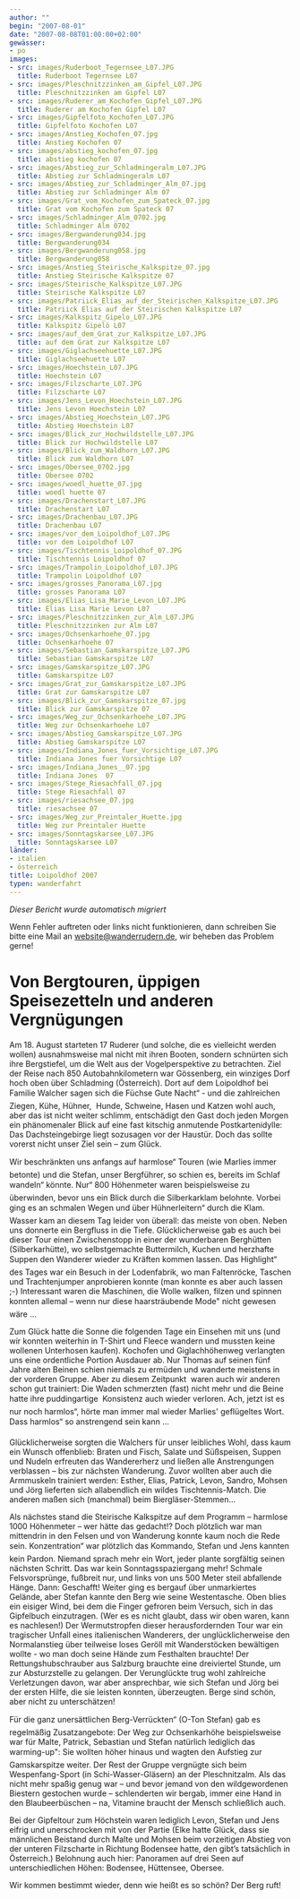 ```yaml
---
author: ""
begin: "2007-08-01"
date: "2007-08-08T01:00:00+02:00"
gewässer:
- po
images:
- src: images/Ruderboot_Tegernsee_L07.JPG
  title: Ruderboot Tegernsee L07
- src: images/Pleschnitzzinken_am_Gipfel_L07.JPG
  title: Pleschnitzzinken am Gipfel L07
- src: images/Ruderer_am_Kochofen_Gipfel_L07.JPG
  title: Ruderer am Kochofen Gipfel L07
- src: images/Gipfelfoto_Kochofen_L07.JPG
  title: Gipfelfoto Kochofen L07
- src: images/Anstieg_Kochofen_07.jpg
  title: Anstieg Kochofen 07
- src: images/abstieg_kochofen_07.jpg
  title: abstieg kochofen 07
- src: images/Abstieg_zur_Schladmingeralm_L07.JPG
  title: Abstieg zur Schladmingeralm L07
- src: images/Abstieg_zur_Schladminger_Alm_07.jpg
  title: Abstieg zur Schladminger Alm 07
- src: images/Grat_vom_Kochofen_zum_Spateck_07.jpg
  title: Grat vom Kochofen zum Spateck 07
- src: images/Schladminger_Alm_0702.jpg
  title: Schladminger Alm 0702
- src: images/Bergwanderung034.jpg
  title: Bergwanderung034
- src: images/Bergwanderung058.jpg
  title: Bergwanderung058
- src: images/Anstieg_Steirische_Kalkspitze_07.jpg
  title: Anstieg Steirische Kalkspitze 07
- src: images/Steirische_Kalkspitze_L07.JPG
  title: Steirische Kalkspitze L07
- src: images/Patriick_Elias_auf_der_Steirischen_Kalkspitze_L07.JPG
  title: Patriick Elias auf der Steirischen Kalkspitze L07
- src: images/Kalkspitz_Gipelo_L07.JPG
  title: Kalkspitz Gipelö L07
- src: images/auf_dem_Grat_zur_Kalkspitze_L07.JPG
  title: auf dem Grat zur Kalkspitze L07
- src: images/Giglachseehuette_L07.JPG
  title: Giglachseehuette L07
- src: images/Hoechstein_L07.JPG
  title: Hoechstein L07
- src: images/Filzscharte_L07.JPG
  title: Filzscharte L07
- src: images/Jens_Levon_Hoechstein_L07.JPG
  title: Jens Levon Hoechstein L07
- src: images/Abstieg_Hoechstein_L07.JPG
  title: Abstieg Hoechstein L07
- src: images/Blick_zur_Hochwildstelle_L07.JPG
  title: Blick zur Hochwildstelle L07
- src: images/Blick_zum_Waldhorn_L07.JPG
  title: Blick zum Waldhorn L07
- src: images/Obersee_0702.jpg
  title: Obersee 0702
- src: images/woedl_huette_07.jpg
  title: woedl huette 07
- src: images/Drachenstart_L07.JPG
  title: Drachenstart L07
- src: images/Drachenbau_L07.JPG
  title: Drachenbau L07
- src: images/vor_dem_Loipoldhof_L07.JPG
  title: vor dem Loipoldhof L07
- src: images/Tischtennis_Loipoldhof_07.JPG
  title: Tischtennis Loipoldhof 07
- src: images/Trampolin_Loipoldhof_L07.JPG
  title: Trampolin Loipoldhof L07
- src: images/grosses_Panorama_L07.jpg
  title: grosses Panorama L07
- src: images/Elias_Lisa_Marie_Levon_L07.JPG
  title: Elias Lisa Marie Levon L07
- src: images/Pleschnitzzinken_zur_Alm_L07.JPG
  title: Pleschnitzzinken zur Alm L07
- src: images/Ochsenkarhoehe_07.jpg
  title: Ochsenkarhoehe 07
- src: images/Sebastian_Gamskarspitze_L07.JPG
  title: Sebastian Gamskarspitze L07
- src: images/Gamskarspitze_L07.JPG
  title: Gamskarspitze L07
- src: images/Grat_zur_Gamskarspitze_L07.JPG
  title: Grat zur Gamskarspitze L07
- src: images/Blick_zur_Gamskarspitze_07.jpg
  title: Blick zur Gamskarspitze 07
- src: images/Weg_zur_Ochsenkarhoehe_L07.JPG
  title: Weg zur Ochsenkarhoehe L07
- src: images/Abstieg_Gamskarspitze_L07.JPG
  title: Abstieg Gamskarspitze L07
- src: images/Indiana_Jones_fuer_Vorsichtige_L07.JPG
  title: Indiana Jones fuer Vorsichtige L07
- src: images/Indiana_Jones__07.jpg
  title: Indiana Jones  07
- src: images/Stege_Riesachfall_07.jpg
  title: Stege Riesachfall 07
- src: images/riesachsee_07.jpg
  title: riesachsee 07
- src: images/Weg_zur_Preintaler_Huette.jpg
  title: Weg zur Preintaler Huette
- src: images/Sonntagskarsee_L07.JPG
  title: Sonntagskarsee L07
länder:
- italien
- österreich
title: Loipoldhof 2007
typen: wanderfahrt
---
```



*Dieser Bericht wurde automatisch migriert*

Wenn Fehler auftreten oder links nicht funktionieren, dann schreiben Sie bitte eine Mail an website@wanderrudern.de, wir beheben das Problem gerne!



# Von Bergtouren, üppigen Speisezetteln und anderen Vergnügungen


Am 18. August starteten 17 Ruderer (und solche, die es vielleicht werden wollen) ausnahmsweise mal nicht mit ihren Booten, sondern schnürten sich ihre Bergstiefel, um die Welt aus der Vogelperspektive zu betrachten. Ziel der Reise nach 850 Autobahnkilometern war Gössenberg, ein winziges Dorf hoch oben über Schladming (Österreich). Dort auf dem Loipoldhof bei Familie Walcher sagen sich die Füchse Gute Nacht“ - und die zahlreichen Ziegen, Kühe, Hühner,  Hunde, Schweine, Hasen und Katzen wohl auch, aber das ist nicht weiter schlimm, entschädigt den Gast doch jeden Morgen ein phänomenaler Blick auf eine fast kitschig anmutende Postkartenidylle: Das Dachsteingebirge liegt sozusagen vor der Haustür. Doch das sollte vorerst nicht unser Ziel sein – zum Glück.

Wir beschränkten uns anfangs auf harmlose“ Touren (wie Marlies immer betonte) und die Stefan, unser Bergführer, so schien es, bereits im Schlaf wandeln“ könnte. Nur“ 800 Höhenmeter waren beispielsweise zu überwinden, bevor uns ein Blick durch die Silberkarklam belohnte. Vorbei ging es an schmalen Wegen und über Hühnerleitern“ durch die Klam. Wasser kam an diesem Tag leider von überall: das meiste von oben. Neben uns donnerte ein Bergfluss in die Tiefe. Glücklicherweise gab es auch bei dieser Tour einen Zwischenstopp in einer der wunderbaren Berghütten (Silberkarhütte), wo selbstgemachte Buttermilch, Kuchen und herzhafte Suppen den Wanderer wieder zu Kräften kommen lassen. Das Highlight“ des Tages war ein Besuch in der Lodenfabrik, wo man Faltenröcke, Taschen und Trachtenjumper anprobieren konnte (man konnte es aber auch lassen ;-) Interessant waren die Maschinen, die Wolle walken, filzen und spinnen konnten allemal – wenn nur diese haarsträubende Mode" nicht gewesen wäre ...

Zum Glück hatte die Sonne die folgenden Tage ein Einsehen mit uns (und wir konnten weiterhin in T-Shirt und Fleece wandern und mussten keine wollenen Unterhosen kaufen). Kochofen und Giglachhöhenweg verlangten uns eine ordentliche Portion Ausdauer ab. Nur Thomas auf seinen fünf Jahre alten Beinen schien niemals zu ermüden und wanderte meistens in der vorderen Gruppe. Aber zu diesem Zeitpunkt  waren auch wir anderen schon gut trainiert: Die Waden schmerzten (fast) nicht mehr und die Beine hatte ihre puddingartige  Konsistenz auch wieder verloren. Ach, jetzt ist es nur noch harmlos“, hörte man immer mal wieder Marlies' geflügeltes Wort. Dass harmlos“ so anstrengend sein kann ...

Glücklicherweise sorgten die Walchers für unser leibliches Wohl, dass kaum ein Wunsch offenblieb: Braten und Fisch, Salate und Süßspeisen, Suppen und Nudeln erfreuten das Wandererherz und ließen alle Anstrengungen verblassen – bis zur nächsten Wanderung. Zuvor wollten aber auch die Armmuskeln trainiert werden: Esther, Elias, Patrick, Levon, Sandro, Mohsen und Jörg lieferten sich allabendlich ein wildes Tischtennis-Match. Die anderen maßen sich (manchmal) beim Biergläser-Stemmen...

Als nächstes stand die Steirische Kalkspitze auf dem Programm – harmlose 1000 Höhenmeter – wer hätte das gedacht!? Doch plötzlich war man mittendrin in den Felsen und von Wanderung konnte kaum noch die Rede sein. Konzentration“ war plötzlich das Kommando, Stefan und Jens kannten kein Pardon. Niemand sprach mehr ein Wort, jeder plante sorgfältig seinen nächsten Schritt. Das war kein Sonntagsspaziergang mehr! Schmale Felsvorsprünge, fußbreit nur, und links von uns 500 Meter steil abfallende Hänge. Dann: Geschafft! Weiter ging es bergauf über unmarkiertes Gelände, aber Stefan kannte den Berg wie seine Westentasche. Oben blies ein eisiger Wind, bei dem die Finger gefroren beim Versuch, sich in das Gipfelbuch einzutragen. (Wer es es nicht glaubt, dass wir oben waren, kann es nachlesen!) Der Wermutstropfen dieser herausfordernden Tour war ein tragischer Unfall eines italienischen Wanderers, der unglücklicherweise den Normalanstieg über teilweise loses Geröll mit Wanderstöcken bewältigen wollte - wo man doch seine Hände zum Festhalten brauchte! Der Rettungshubschrauber aus Salzburg brauchte eine dreiviertel Stunde, um zur Absturzstelle zu gelangen. Der Verunglückte trug wohl zahlreiche Verletzungen davon, war aber ansprechbar, wie sich Stefan und Jörg bei der ersten Hilfe, die sie leisten konnten, überzeugten. Berge sind schön, aber nicht zu unterschätzen!

Für die ganz unersättlichen Berg-Verrückten“ (O-Ton Stefan) gab es regelmäßig Zusatzangebote: Der Weg zur Ochsenkarhöhe beispielsweise war für Malte, Patrick, Sebastian und Stefan natürlich lediglich das warming-up": Sie wollten höher hinaus und wagten den Aufstieg zur Gamskarspitze weiter. Der Rest der Gruppe vergnügte sich beim Wespenfang-Sport (in Schi-Wasser-Gläsern) an der Pleschnitzalm. Als das nicht mehr spaßig genug war – und bevor jemand von den wildgewordenen Biestern gestochen wurde – schlenderten wir bergab, immer eine Hand in den Blaubeerbüschen – na, Vitamine braucht der Mensch schließlich auch.

Bei der Gipfeltour zum Höchstein waren lediglich Levon, Stefan und Jens eifrig und unerschrocken mit von der Partie (Elke hatte Glück, dass sie männlichen Beistand durch Malte und Mohsen beim vorzeitigen Abstieg von der unteren Filzscharte in Richtung Bodensee hatte, den gibt’s tatsächlich in Österreich.) Belohnung auch hier: Panoramen auf drei Seen auf unterschiedlichen Höhen: Bodensee, Hüttensee, Obersee.

Wir kommen bestimmt wieder, denn wie heißt es so schön? Der Berg ruft!
